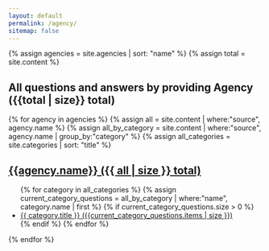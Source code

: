 ```yaml
---
layout: default
permalink: /agency/
sitemap: false
---
```


{% assign agencies = site.agencies | sort: "name" %}
{% assign total = site.content %}

<section class="grid-container usa-section usa-section--condensed border-top border-base-lightest">
    <div class="grid-row">
      <div class="grid-col-12">
        <h1>All questions and answers by providing Agency ({{total | size}} total)</h1>
      </div>
    </div>
    <div class="grid-row">
        <div class="grid-col-12">
        {% for agency in agencies %}
            {% assign all = site.content | where:"source", agency.name %}
            {% assign all_by_category = site.content | where:"source", agency.name | group_by:"category"  %}
            {% assign all_categories = site.categories | sort: "title" %}
            <div>
                <h2><a href="{{ site.baseurl }}{{ agency.url}}">{{agency.name}} ({{ all | size }} total)</a></h2>
                <ul>
                    {% for category in all_categories %}
                        {% assign current_category_questions = all_by_category | where:"name", category.name | first %}
                        {% if current_category_questions.size > 0 %}
                            <li class="margin-bottom-2">
                                <a href="{{ site.baseurl }}{{ agency.url}}#{{ category.title | slugify }}"
                                class="margin-y-1">{{ category.title }} ({{current_category_questions.items | size }})
                                </a>
                            </li>
                        {% endif %}
                    {% endfor %}
                </ul>
            </div>
        {% endfor %}
        </div>
    </div>
</section>
